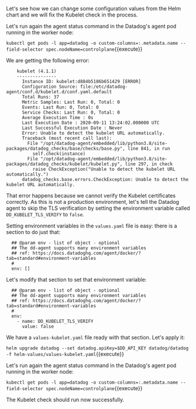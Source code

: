 Let's see how we can change some configuration values from the Helm chart and we will fix the Kubelet check in the process.

Let's run again the agent status command in the Datadog's agent pod running in the worker node:

`kubectl get pods -l app=datadog -o custom-columns=:.metadata.name --field-selector spec.nodeName=controlplane`{{execute}}

We are getting the following error:

```
    kubelet (4.1.1)
    ---------------
      Instance ID: kubelet:d884b5186b651429 [ERROR]
      Configuration Source: file:/etc/datadog-agent/conf.d/kubelet.d/conf.yaml.default
      Total Runs: 37
      Metric Samples: Last Run: 0, Total: 0
      Events: Last Run: 0, Total: 0
      Service Checks: Last Run: 0, Total: 0
      Average Execution Time : 0s
      Last Execution Date : 2020-09-11 13:24:02.000000 UTC
      Last Successful Execution Date : Never
      Error: Unable to detect the kubelet URL automatically.
      Traceback (most recent call last):
        File "/opt/datadog-agent/embedded/lib/python3.8/site-packages/datadog_checks/base/checks/base.py", line 841, in run
          self.check(instance)
        File "/opt/datadog-agent/embedded/lib/python3.8/site-packages/datadog_checks/kubelet/kubelet.py", line 297, in check
          raise CheckException("Unable to detect the kubelet URL automatically.")
      datadog_checks.base.errors.CheckException: Unable to detect the kubelet URL automatically.
```

That error happens because we cannot verify the Kubelet certificates correctly. As this is not a production environment, let's tell the Datadog agent to skip the TLS verification by setting the environment variable called `DD_KUBELET_TLS_VERIFY` to `false`.

Setting environment variables in the `values.yaml` file is easy: there is a section to do just that:

```
  ## @param env - list of object - optional
  ## The dd-agent supports many environment variables
  ## ref: https://docs.datadoghq.com/agent/docker/?tab=standard#environment-variables
  #
  env: []
```

Let's modify that section to set that environment variable:

```
  ## @param env - list of object - optional
  ## The dd-agent supports many environment variables
  ## ref: https://docs.datadoghq.com/agent/docker/?tab=standard#environment-variables
  #
  env:
    - name: DD_KUBELET_TLS_VERIFY
      value: false 
```

We have a `values-kubelet.yaml` file ready with that section. Let's apply it:

`helm upgrade datadog --set datadog.apiKey=$DD_API_KEY datadog/datadog -f helm-values/values-kubelet.yaml`{{execute}}

Let's run again the agent status command in the Datadog's agent pod running in the worker node:

`kubectl get pods -l app=datadog -o custom-columns=:.metadata.name --field-selector spec.nodeName=controlplane`{{execute}}

The Kubelet check should run now successfully.
